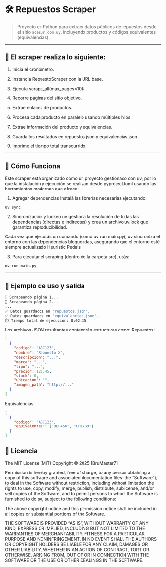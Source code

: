 # 🛠️ Repuestos Scraper

> Proyecto en Python para extraer datos públicos de repuestos desde el sitio `acesur.com.uy`, incluyendo productos y códigos equivalentes (equivalencias).

---

## 📝 El scraper realiza lo siguiente:

1. Inicia el cronómetro.

2. Instancia RepuestoScraper con la URL base.

3. Ejecuta scrape_all(max_pages=10):

4. Recorre páginas del sitio objetivo.

5. Extrae enlaces de productos.

6. Procesa cada producto en paralelo usando múltiples hilos.

7. Extrae información del producto y equivalencias.

8. Guarda los resultados en repuestos.json y equivalencias.json.

9. Imprime el tiempo total transcurrido.
---
## 🚀 Cómo Funciona
Este scraper está organizado como un proyecto gestionado con uv, por lo que la instalación y ejecución se realizan desde pyproject.toml usando las herramientas modernas que ofrece:

1. Agregar dependencias
Instalá las librerías necesarias ejecutando:
```bash
uv sync
```
2. Sincronización y lockeo
uv gestiona la resolución de todas las dependencias (directas e indirectas) y crea un archivo uv.lock que garantiza reproducibilidad.

Cada vez que ejecutás un comando (como uv run main.py), uv sincroniza el entorno con las dependencias bloqueadas, asegurando que el entorno esté siempre actualizado 
Heuristic Pedals

3. Para ejecutar el scraping (dentro de la carpeta src), usás:
```bash
uv run main.py
```
---

## 🧪 Ejemplo de uso y salida
```bash
📄 Scrapeando página 1...
📄 Scrapeando página 2...
...
✅ Datos guardados en 'repuestos.json'.
✅ Datos guardados en 'equivalencias.json'.
⏱️ Tiempo total de ejecución: 0:02:35
```
Los archivos JSON resultantes contendrán estructuras como:
Repuestos:
```json
[
  {
    "codigo": "ABC123",
    "nombre": "Repuesto X",
    "descripcion": "...",
    "marca": "...",
    "tipo": "...",
    "precio": 123.45,
    "stock": 0,
    "ubicacion": "",
    "imagen_path": "http://..."
  }
]
```

Equivalencias:
```json
[
  {
    "codigo": "ABC123",
    "equivalentes": ["DEF456", "GHI789"]
  }
]
```


## 📄 Licencia
The MIT License (MIT)
Copyright © 2025 [BruMaster7]

Permission is hereby granted, free of charge, to any person obtaining a copy
of this software and associated documentation files (the “Software”), to deal
in the Software without restriction, including without limitation the rights
to use, copy, modify, merge, publish, distribute, sublicense, and/or sell copies
of the Software, and to permit persons to whom the Software is furnished to do so,
subject to the following conditions:

The above copyright notice and this permission notice shall be included in all
copies or substantial portions of the Software.

THE SOFTWARE IS PROVIDED “AS IS”, WITHOUT WARRANTY OF ANY KIND, EXPRESS OR IMPLIED,
INCLUDING BUT NOT LIMITED TO THE WARRANTIES OF MERCHANTABILITY, FITNESS FOR A
PARTICULAR PURPOSE AND NONINFRINGEMENT. IN NO EVENT SHALL THE AUTHORS OR COPYRIGHT
HOLDERS BE LIABLE FOR ANY CLAIM, DAMAGES OR OTHER LIABILITY, WHETHER IN AN ACTION
OF CONTRACT, TORT OR OTHERWISE, ARISING FROM, OUT OF OR IN CONNECTION WITH THE
SOFTWARE OR THE USE OR OTHER DEALINGS IN THE SOFTWARE.

